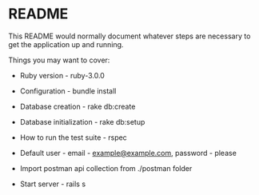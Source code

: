 # README

This README would normally document whatever steps are necessary to get the
application up and running.

Things you may want to cover:

* Ruby version - ruby-3.0.0

* Configuration - bundle install

* Database creation - rake db:create

* Database initialization - rake db:setup

* How to run the test suite - rspec

* Default user - email - example@example.com, password - please

* Import postman api collection from ./postman folder

* Start server - rails s
